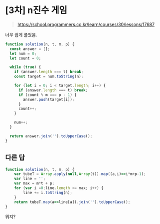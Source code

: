 # [3차] n진수 게임

> https://school.programmers.co.kr/learn/courses/30/lessons/17687

너무 쉽게 풀었음.

```js
function solution(n, t, m, p) {
  const answer = [];
  let num = 0;
  let count = 0;

  while (true) {
    if (answer.length === t) break;
    const target = num.toString(n);

    for (let i = 0; i < target.length; i++) {
      if (answer.length === t) break;
      if (count % m === p - 1) {
        answer.push(target[i]);
      }
      count++;
    }

    num++;
  }

  return answer.join('').toUpperCase();
}
```

## 다른 답

```js
function solution(n, t, m, p) {
    var tubeT = Array.apply(null,Array(t)).map((a,i)=>i*m+p-1);
    var line = '';
    var max = m*t + p;
    for (var i =0;line.length <= max; i++) {
        line += i.toString(n);
    }
    return tubeT.map(a=>line[a]).join('').toUpperCase();
}
```

뭐지?

